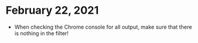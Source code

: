 # February 22, 2021

- When checking the Chrome console for all output, make sure that there is nothing in the filter!
